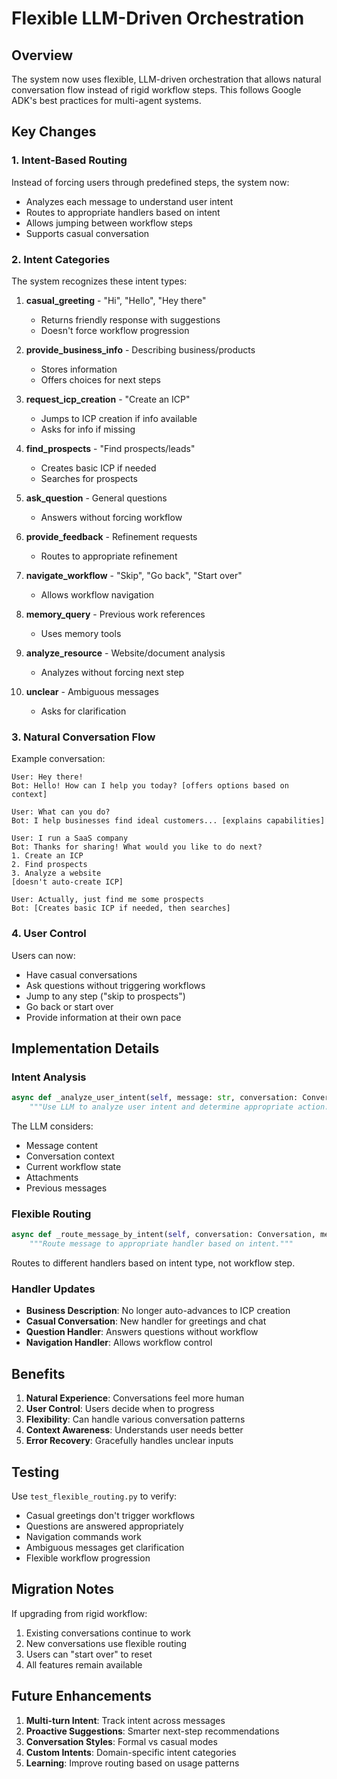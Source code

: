 # Flexible LLM-Driven Orchestration

## Overview

The system now uses flexible, LLM-driven orchestration that allows natural conversation flow instead of rigid workflow steps. This follows Google ADK's best practices for multi-agent systems.

## Key Changes

### 1. Intent-Based Routing

Instead of forcing users through predefined steps, the system now:
- Analyzes each message to understand user intent
- Routes to appropriate handlers based on intent
- Allows jumping between workflow steps
- Supports casual conversation

### 2. Intent Categories

The system recognizes these intent types:

1. **casual_greeting** - "Hi", "Hello", "Hey there"
   - Returns friendly response with suggestions
   - Doesn't force workflow progression

2. **provide_business_info** - Describing business/products
   - Stores information
   - Offers choices for next steps

3. **request_icp_creation** - "Create an ICP"
   - Jumps to ICP creation if info available
   - Asks for info if missing

4. **find_prospects** - "Find prospects/leads"
   - Creates basic ICP if needed
   - Searches for prospects

5. **ask_question** - General questions
   - Answers without forcing workflow

6. **provide_feedback** - Refinement requests
   - Routes to appropriate refinement

7. **navigate_workflow** - "Skip", "Go back", "Start over"
   - Allows workflow navigation

8. **memory_query** - Previous work references
   - Uses memory tools

9. **analyze_resource** - Website/document analysis
   - Analyzes without forcing next step

10. **unclear** - Ambiguous messages
    - Asks for clarification

### 3. Natural Conversation Flow

Example conversation:
```
User: Hey there!
Bot: Hello! How can I help you today? [offers options based on context]

User: What can you do?
Bot: I help businesses find ideal customers... [explains capabilities]

User: I run a SaaS company
Bot: Thanks for sharing! What would you like to do next?
1. Create an ICP
2. Find prospects
3. Analyze a website
[doesn't auto-create ICP]

User: Actually, just find me some prospects
Bot: [Creates basic ICP if needed, then searches]
```

### 4. User Control

Users can now:
- Have casual conversations
- Ask questions without triggering workflows
- Jump to any step ("skip to prospects")
- Go back or start over
- Provide information at their own pace

## Implementation Details

### Intent Analysis

```python
async def _analyze_user_intent(self, message: str, conversation: Conversation, attachments: Optional[List[Dict[str, str]]]) -> Dict[str, Any]:
    """Use LLM to analyze user intent and determine appropriate action."""
```

The LLM considers:
- Message content
- Conversation context
- Current workflow state
- Attachments
- Previous messages

### Flexible Routing

```python
async def _route_message_by_intent(self, conversation: Conversation, message: str, intent: Dict[str, Any], attachments: Optional[List[Dict[str, str]]]) -> str:
    """Route message to appropriate handler based on intent."""
```

Routes to different handlers based on intent type, not workflow step.

### Handler Updates

- **Business Description**: No longer auto-advances to ICP creation
- **Casual Conversation**: New handler for greetings and chat
- **Question Handler**: Answers questions without workflow
- **Navigation Handler**: Allows workflow control

## Benefits

1. **Natural Experience**: Conversations feel more human
2. **User Control**: Users decide when to progress
3. **Flexibility**: Can handle various conversation patterns
4. **Context Awareness**: Understands user needs better
5. **Error Recovery**: Gracefully handles unclear inputs

## Testing

Use `test_flexible_routing.py` to verify:
- Casual greetings don't trigger workflows
- Questions are answered appropriately
- Navigation commands work
- Ambiguous messages get clarification
- Flexible workflow progression

## Migration Notes

If upgrading from rigid workflow:
1. Existing conversations continue to work
2. New conversations use flexible routing
3. Users can "start over" to reset
4. All features remain available

## Future Enhancements

1. **Multi-turn Intent**: Track intent across messages
2. **Proactive Suggestions**: Smarter next-step recommendations
3. **Conversation Styles**: Formal vs casual modes
4. **Custom Intents**: Domain-specific intent categories
5. **Learning**: Improve routing based on usage patterns